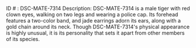 ID # : DSC-MATE-7314
Description: DSC-MATE-7314 is a male tiger with red clown eyes, walking on two legs and wearing a police cap. Its forehead features a two-color band, and jade earrings adorn its ears, along with a gold chain around its neck. Though DSC-MATE-7314's physical appearance is highly unusual, it is its personality that sets it apart from other members of its species.
